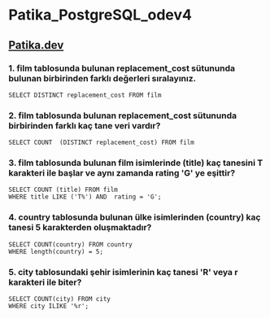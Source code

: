 # Patika_PostgreSQL_odev4
## [Patika.dev](www.patika.dev)

###  1. film tablosunda bulunan replacement_cost sütununda bulunan birbirinden farklı değerleri sıralayınız. <br>
`SELECT DISTINCT replacement_cost FROM film`

###  2. film tablosunda bulunan replacement_cost sütununda birbirinden farklı kaç tane veri vardır?<br>
`SELECT COUNT  (DISTINCT replacement_cost) FROM film`

###  3. film tablosunda bulunan film isimlerinde (title) kaç tanesini T karakteri ile başlar ve aynı zamanda rating 'G' ye eşittir?<br>
`SELECT COUNT (title) FROM film` <br>
`WHERE title LIKE ('T%') AND  rating = 'G';`
###  4. country tablosunda bulunan ülke isimlerinden (country) kaç tanesi 5 karakterden oluşmaktadır?<br>
`SELECT COUNT(country) FROM country` <br>
`WHERE length(country) = 5;`

###  5. city tablosundaki şehir isimlerinin kaç tanesi 'R' veya r karakteri ile biter?<br>
`SELECT COUNT(city) FROM city`<br>
`WHERE city ILIKE '%r';`
